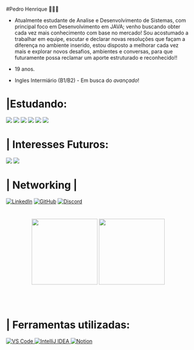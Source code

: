 #Pedro Henrique 🧑🧑‍💻
 
- Atualmente estudante de Analise e Desenvolvimento de Sistemas, com principal foco em Desenvolvimento em JAVA; venho buscando obter cada vez mais conhecimento com base no mercado! Sou acostumado a trabalhar em equipe, escutar e declarar novas resoluções que façam a diferença no ambiente inserido, estou disposto a melhorar cada vez mais e explorar novos desafios, ambientes e conversas, para que futuramente possa reclamar um aporte estruturado e reconhecido!! 

- 19 anos.
- Ingles Intermiário (B1/B2) - Em busca do *avançado*!

#  |Estudando: 

 <img src="https://img.shields.io/badge/Spring_Boot-6DB33F?style=for-the-badge&logo=spring-boot&logoColor=white" />
 <img src="https://img.shields.io/badge/SQL-4479A1?style=for-the-badge&logo=postgresql&logoColor=white" />
 <img src="https://img.shields.io/badge/AWS-232F3E?style=for-the-badge&logo=amazon-aws&logoColor=white" />
<img src="https://img.shields.io/badge/Java-ED8B00?style=for-the-badge&logo=java&logoColor=white" />
<img src="https://img.shields.io/badge/MongoDB-47A248?style=for-the-badge&logo=mongodb&logoColor=white" />
<img src="https://img.shields.io/badge/Git-F05032?style=for-the-badge&logo=git&logoColor=white" />
 
#

# | Interesses Futuros: 
<img src="https://img.shields.io/badge/Angular-DD0031?style=for-the-badge&logo=angular&logoColor=white" /> <img src="https://img.shields.io/badge/Go-00ADD8?style=for-the-badge&logo=go&logoColor=white" /> 

# | Networking |


[![LinkedIn](https://img.shields.io/badge/LinkedIn-0077B5?style=for-the-badge&logo=linkedin&logoColor=white)](https://www.linkedin.com/in/pedrojvdv/) 
[![GitHub](https://img.shields.io/badge/GitHub-181717?style=for-the-badge&logo=github&logoColor=white)](https://github.com/PedroJVDV) 
[![Discord](https://img.shields.io/badge/Discord-5865F2?style=for-the-badge&logo=discord&logoColor=white)](https://discord.gg/gbRZpDvfmm)

#

<div align="center">
  <img height="180em" src="https://github-readme-stats.vercel.app/api?username=PedroJVDV&show_icons=true&theme=dark&include_all_commits=true&count_private=true"/>
  <img height="180em" src="https://github-readme-streak-stats.herokuapp.com/?user=PedroJVDV&theme=black-ice&hide_border=true"/>
</div>
<br>
<br>
<br>

# | Ferramentas utilizadas:

<a href="https://code.visualstudio.com/download" target="_blank">
  <img src="https://img.shields.io/badge/VS_Code-007ACC?style=for-the-badge&logo=visual-studio-code&logoColor=white" alt="VS Code"/>
</a>
<a href="https://www.jetbrains.com/idea/download/" target="_blank">
  <img src="https://img.shields.io/badge/IntelliJ_IDEA-000000?style=for-the-badge&logo=intellij-idea&logoColor=white" alt="IntelliJ IDEA"/>
</a>
<a href="https://www.notion.so/desktop" target="_blank">
  <img src="https://img.shields.io/badge/Notion-000000?style=for-the-badge&logo=notion&logoColor=white" alt="Notion"/>
</a>



